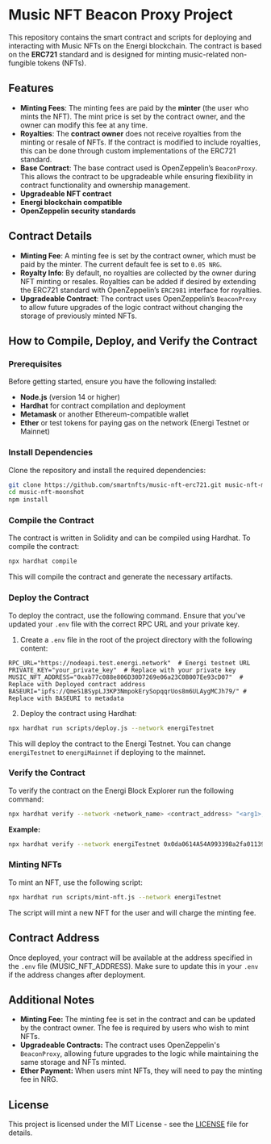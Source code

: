 # Music NFT Beacon Proxy Project

This repository contains the smart contract and scripts for deploying and interacting with Music NFTs on the Energi blockchain. The contract is based on the **ERC721** standard and is designed for minting music-related non-fungible tokens (NFTs).

## Features

- **Minting Fees**: The minting fees are paid by the **minter** (the user who mints the NFT). The mint price is set by the contract owner, and the owner can modify this fee at any time.
- **Royalties**: The **contract owner** does not receive royalties from the minting or resale of NFTs. If the contract is modified to include royalties, this can be done through custom implementations of the ERC721 standard.
- **Base Contract**: The base contract used is OpenZeppelin’s `BeaconProxy`. This allows the contract to be upgradeable while ensuring flexibility in contract functionality and ownership management.
- **Upgradeable NFT contract**
- **Energi blockchain compatible**
- **OpenZeppelin security standards**

## Contract Details

- **Minting Fee**: A minting fee is set by the contract owner, which must be paid by the minter. The current default fee is set to `0.05 NRG`.
- **Royalty Info**: By default, no royalties are collected by the owner during NFT minting or resales. Royalties can be added if desired by extending the ERC721 standard with OpenZeppelin’s `ERC2981` interface for royalties.
- **Upgradeable Contract**: The contract uses OpenZeppelin’s `BeaconProxy` to allow future upgrades of the logic contract without changing the storage of previously minted NFTs.

## How to Compile, Deploy, and Verify the Contract

### Prerequisites

Before getting started, ensure you have the following installed:

- **Node.js** (version 14 or higher)
- **Hardhat** for contract compilation and deployment
- **Metamask** or another Ethereum-compatible wallet
- **Ether** or test tokens for paying gas on the network (Energi Testnet or Mainnet)

### Install Dependencies

Clone the repository and install the required dependencies:

```bash
git clone https://github.com/smartnfts/music-nft-erc721.git music-nft-moonshot
cd music-nft-moonshot
npm install
```

### Compile the Contract
The contract is written in Solidity and can be compiled using Hardhat. To compile the contract:

```bash
npx hardhat compile
```

This will compile the contract and generate the necessary artifacts.

### Deploy the Contract
To deploy the contract, use the following command. Ensure that you’ve updated your `.env` file with the correct RPC URL and your private key.

1. Create a `.env` file in the root of the project directory with the following content:
```env
RPC_URL="https://nodeapi.test.energi.network"  # Energi testnet URL
PRIVATE_KEY="your_private_key"  # Replace with your private key
MUSIC_NFT_ADDRESS="0xab77c088e806D30D7269e06a23C0B007Ee93cD07"  # Replace with Deployed contract address
BASEURI="ipfs://QmeS1BSypLJ3KP3NmpokErySopqqrUos8m6ULAygMCJh79/" # Replace with BASEURI to metadata
```

2. Deploy the contract using Hardhat:
```bash
npx hardhat run scripts/deploy.js --network energiTestnet
```
This will deploy the contract to the Energi Testnet. You can change `energiTestnet` to `energiMainnet` if deploying to the mainnet.

### Verify the Contract
To verify the contract on the Energi Block Explorer run the following command:

```bash
npx hardhat verify --network <network_name> <contract_address> "<arg1>,<arg2>,<arg3>"
```

**Example:**
```bash
npx hardhat verify --network energiTestnet 0x0da0614A54A993398a2fa01139a235378d042fA4 "Moonshot by Violetta Zironi Test" "MSVZ" 2500 "0xd66Ee1691Ffe9F7d476Afc5d90C38e41cB44DC3E"
```

### Minting NFTs
To mint an NFT, use the following script:

```bash
npx hardhat run scripts/mint-nft.js --network energiTestnet
```
The script will mint a new NFT for the user and will charge the minting fee.

## Contract Address
Once deployed, your contract will be available at the address specified in the `.env` file (MUSIC_NFT_ADDRESS). Make sure to update this in your `.env` if the address changes after deployment.

## Additional Notes
- **Minting Fee:** The minting fee is set in the contract and can be updated by the contract owner. The fee is required by users who wish to mint NFTs.
- **Upgradeable Contracts:** The contract uses OpenZeppelin's `BeaconProxy`, allowing future upgrades to the logic while maintaining the same storage and NFTs minted.
- **Ether Payment:** When users mint NFTs, they will need to pay the minting fee in NRG.

## License
This project is licensed under the MIT License - see the [LICENSE](./LICENSE.txt) file for details.
